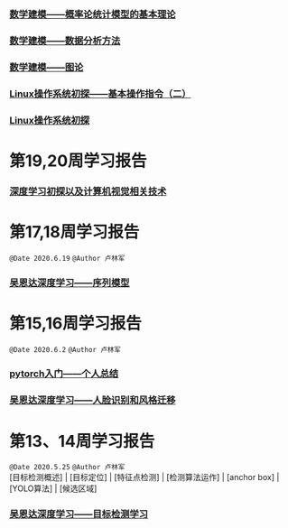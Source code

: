 ### [数学建模——概率论统计模型的基本理论](https://blog.csdn.net/kiminoamae/article/details/107681900)
### [数学建模——数据分析方法](https://blog.csdn.net/kiminoamae/article/details/107664368)
### [数学建模——图论](https://blog.csdn.net/kiminoamae/article/details/107609854)
### [Linux操作系统初探——基本操作指令（二）](https://blog.csdn.net/kiminoamae/article/details/107211804)
### [Linux操作系统初探](https://blog.csdn.net/kiminoamae/article/details/107205411)

# 第19,20周学习报告
### [深度学习初探以及计算机视觉相关技术](https://blog.csdn.net/kiminoamae/article/details/107184531)

# 第17,18周学习报告
`@Date 2020.6.19`
`@Author 卢林军`
### [吴恩达深度学习——序列模型](https://blog.csdn.net/kiminoamae/article/details/106848717)

# 第15,16周学习报告
`@Date 2020.6.2`
`@Author 卢林军`

### [pytorch入门——个人总结](https://blog.csdn.net/kiminoamae/article/details/106497532)

### [吴恩达深度学习——人脸识别和风格迁移](https://blog.csdn.net/kiminoamae/article/details/106587033)

# 第13、14周学习报告  
`@Date 2020.5.25`
`@Author 卢林军`   
[目标检测概述] | [目标定位] | [特征点检测] | [检测算法运作] | [anchor box] | [YOLO算法] | [候选区域]
### [吴恩达深度学习——目标检测学习](https://blog.csdn.net/kiminoamae/article/details/106439266)
